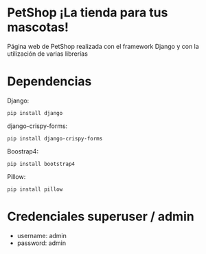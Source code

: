 # PetShop ¡La tienda para tus mascotas!

Página web de PetShop realizada con el framework Django y con la utilización de varias librerías

# Dependencias

Django:
```
pip install django
```

django-crispy-forms:
```
pip install django-crispy-forms
```

Boostrap4:
```
pip install bootstrap4
```

Pillow:
```
pip install pillow
```

# Credenciales superuser / admin

* username: admin
* password: admin